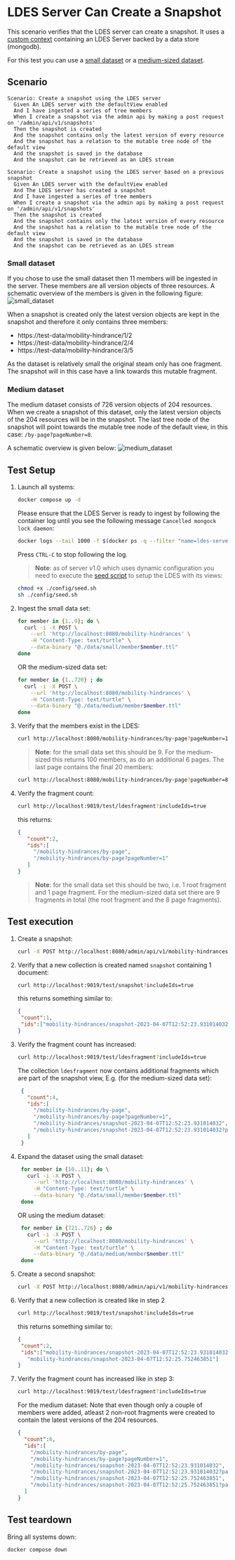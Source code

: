 # LDES Server Can Create a Snapshot
This scenario verifies that the LDES server can create a snapshot. It uses a [custom context](./docker-compose.yml) containing an LDES Server backed by a data store (mongodb).

For this test you can use a [small dataset](./data/small/) or a [medium-sized dataset](./data/medium/).

## Scenario
```gherkin
Scenario: Create a snapshot using the LDES server
  Given An LDES server with the defaultView enabled
  And I have ingested a series of tree members
  When I create a snapshot via the admin api by making a post request on '/admin/api/v1/snapshots'
  Then the snapshot is created
  And the snapshot contains only the latest version of every resource
  And the snapshot has a relation to the mutable tree node of the default view
  And the snapshot is saved in the database
  And the snapshot can be retrieved as an LDES stream
```

```gherkin
Scenario: Create a snapshot using the LDES server based on a previous snapshot
  Given An LDES server with the defaultView enabled
  And The LDES server has created a snapshot
  And I have ingested a series of tree members
  When I create a snapshot via the admin api by making a post request on '/admin/api/v1/snapshots'
  Then the snapshot is created
  And the snapshot contains only the latest version of every resource
  And the snapshot has a relation to the mutable tree node of the default view
  And the snapshot is saved in the database
  And the snapshot can be retrieved as an LDES stream
```

### Small dataset
If you chose to use the small dataset then 11 members will be ingested in the server. These members are all version objects of three resources. A schematic overview of the members is given in the following figure:
![small_dataset](images/small_dataset.png)

When a snapshot is created only the latest version objects are kept in the snapshot and therefore it only contains three members:
* https://test-data/mobility-hindrance/1/2
* https://test-data/mobility-hindrance/2/4
* https://test-data/mobility-hindrance/3/5

As the dataset is relatively small the original steam only has one fragment. The snapshot will in this case have a link towards this mutable fragment.

### Medium dataset
The medium dataset consists of 726 version objects of 204 resources. When we create a snapshot of this dataset, only the latest version objects of the 204 resources will be in the snapshot. The last tree node of the snapshot will point towards the mutable tree node of the default view, in this case: `/by-page?pageNumber=8`.

A schematic overview is given below:
![medium_dataset](images/medium_dataset.png)

## Test Setup
1. Launch all systems:
    ```bash
    docker compose up -d
    ```
    Please ensure that the LDES Server is ready to ingest by following the container log until you see the following message `Cancelled mongock lock daemon`:
    ```bash
    docker logs --tail 1000 -f $(docker ps -q --filter "name=ldes-server$")
    ```
    Press `CTRL-C` to stop following the log.

   > **Note**: as of server v1.0 which uses dynamic configuration you need to execute the [seed script](./config/seed.sh) to setup the LDES with its views:
   ```bash
   chmod +x ./config/seed.sh
   sh ./config/seed.sh
   ```

2. Ingest the small data set:
    ```bash
    for member in {1..9}; do \
      curl -i -X POST \
        --url 'http://localhost:8080/mobility-hindrances' \
        -H "Content-Type: text/turtle" \
        --data-binary "@./data/small/member$member.ttl"
    done
    ```
    OR the medium-sized data set:
    ```bash
    for member in {1..720} ; do
      curl -i -X POST \
        --url 'http://localhost:8080/mobility-hindrances' \
        -H "Content-Type: text/turtle" \
        --data-binary "@./data/medium/member$member.ttl"
    done
    ```

3. Verify that the members exist in the LDES:
    ```bash
    curl http://localhost:8080/mobility-hindrances/by-page?pageNumber=1 -s | grep "terms:isVersionOf" | wc -l
    ```
    > **Note**: for the small data set this should be 9. For the medium-sized this returns 100 members, as do an additional 6 pages. The last page contains the final 20 members:
    ```bash
    curl http://localhost:8080/mobility-hindrances/by-page?pageNumber=8 -s | grep "terms:isVersionOf" | wc -l
    ```
    
4. Verify the fragment count:
   ```bash
   curl http://localhost:9019/test/ldesfragment?includeIds=true
   ```
   this returns:
   ```json
   {
      "count":2,
      "ids":[
        "/mobility-hindrances/by-page",
        "/mobility-hindrances/by-page?pageNumber=1"
      ]
   }
   ```
    > **Note**: for the small data set this should be two, i.e. 1 root fragment and 1 page fragment. For the medium-sized data set there are 9 fragments in total (the root fragment and the 8 page fragments).

## Test execution
1. Create a snapshot:
    ```bash
    curl -X POST http://localhost:8080/admin/api/v1/mobility-hindrances/snapshots
    ```

2. Verify that a new collection is created named `snapshot` containing 1 document:
   ```bash
   curl http://localhost:9019/test/snapshot?includeIds=true
   ```
   this returns something similar to:
   ```json
   {
    "count":1,
    "ids":["mobility-hindrances/snapshot-2023-04-07T12:52:23.931014032"]
   }
   ```

3. Verify the fragment count has increased:
   ```bash
   curl http://localhost:9019/test/ldesfragment?includeIds=true
   ```
   The collection `ldesfragment` now contains additional fragments which are part of the snapshot view, E.g. (for the medium-sized data set):
   ```json
    {
      "count":4,
      "ids":[
        "/mobility-hindrances/by-page",
        "/mobility-hindrances/by-page?pageNumber=1",
        "/mobility-hindrances/snapshot-2023-04-07T12:52:23.931014032",
        "/mobility-hindrances/snapshot-2023-04-07T12:52:23.931014032?pageNumber=1"
      ]
    }
    ```
   
4. Expand the dataset using the small dataset:
   ```bash
    for member in {10..11}; do \
      curl -i -X POST \
        --url 'http://localhost:8080/mobility-hindrances' \
        -H "Content-Type: text/turtle" \
        --data-binary "@./data/small/member$member.ttl"
    done
    ```

   OR using the medium dataset:
   ```bash
    for member in {721..726} ; do
      curl -i -X POST \
        --url 'http://localhost:8080/mobility-hindrances' \
        -H "Content-Type: text/turtle" \
        --data-binary "@./data/medium/member$member.ttl"
    done
    ```
   
5. Create a second snapshot:
    ```bash
    curl -X POST http://localhost:8080/admin/api/v1/mobility-hindrances/snapshots
    ```
   
6. Verify that a new collection is created like in step 2
   ```bash
   curl http://localhost:9019/test/snapshot?includeIds=true
   ```
   this returns something similar to:
   ```json
   {
    "count":2,
    "ids":["mobility-hindrances/snapshot-2023-04-07T12:52:23.931014032",
      "mobility-hindrances/snapshot-2023-04-07T12:52:25.752463851"]
   }
   ```

7. Verify the fragment count has increased like in step 3:
   ```bash
   curl http://localhost:9019/test/ldesfragment?includeIds=true
   ```
   For the medium dataset:
   Note that even though only a couple of members were added, atleast 2 non-root fragments were created to contain the latest versions of the 204 resources.
    ```json
    {
      "count":6,
      "ids":[
        "/mobility-hindrances/by-page",
        "/mobility-hindrances/by-page?pageNumber=1",
        "/mobility-hindrances/snapshot-2023-04-07T12:52:23.931014032",
        "/mobility-hindrances/snapshot-2023-04-07T12:52:23.931014032?pageNumber=1",
        "/mobility-hindrances/snapshot-2023-04-07T12:52:25.752463851",
        "/mobility-hindrances/snapshot-2023-04-07T12:52:25.752463851?pageNumber=1"
      ]
    }
    ```

## Test teardown
Bring all systems down:
```bash
docker compose down
```
